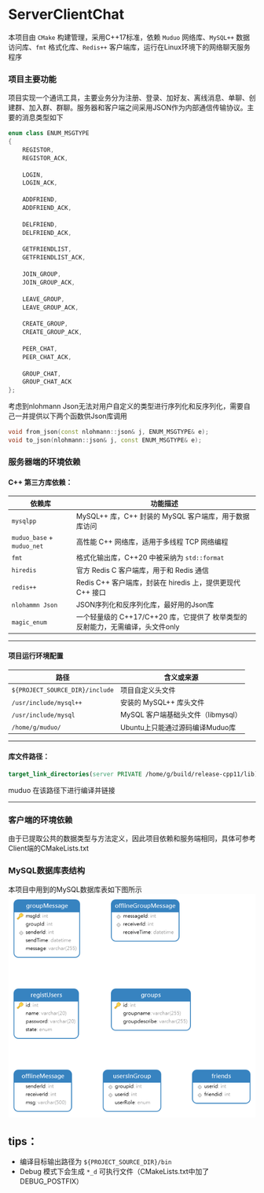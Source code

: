# ServerClientChat
本项目由 `CMake` 构建管理，采用C++17标准，依赖 `Muduo` 网络库、`MySQL++` 数据访问库、`fmt` 格式化库、`Redis++` 客户端库，运行在Linux环境下的网络聊天服务程序
### 项目主要功能
项目实现一个通讯工具，主要业务分为注册、登录、加好友、离线消息、单聊、创建群、加入群、群聊。服务器和客户端之间采用JSON作为内部通信传输协议。主要的消息类型如下
```cpp
enum class ENUM_MSGTYPE
{
	REGISTOR,
	REGISTOR_ACK,

	LOGIN,
	LOGIN_ACK,

	ADDFRIEND,
	ADDFRIEND_ACK,

	DELFRIEND,
	DELFRIEND_ACK,

	GETFRIENDLIST,
	GETFRIENDLIST_ACK,

	JOIN_GROUP,
	JOIN_GROUP_ACK,

	LEAVE_GROUP,
	LEAVE_GROUP_ACK,

	CREATE_GROUP,
	CREATE_GROUP_ACK,

	PEER_CHAT,
	PEER_CHAT_ACK,

	GROUP_CHAT,
	GROUP_CHAT_ACK
};
```
考虑到nlohmann Json无法对用户自定义的类型进行序列化和反序列化，需要自己一并提供以下两个函数供Json库调用
```cpp
void from_json(const nlohmann::json& j, ENUM_MSGTYPE& e);
void to_json(nlohmann::json& j, const ENUM_MSGTYPE& e);
```
### 服务器端的环境依赖

#### **C++ 第三方库依赖：**

| 依赖库                        | 功能描述                                          |
| -------------------------- | --------------------------------------------- |
| `mysqlpp`                  | MySQL++ 库，C++ 封装的 MySQL 客户端库，用于数据库访问          |
| `muduo_base` + `muduo_net` | 高性能 C++ 网络库，适用于多线程 TCP 网络编程                   |
| `fmt`                      | 格式化输出库，C++20 中被采纳为 `std::format` |
| `hiredis`                  | 官方 Redis C 客户端库，用于和 Redis 通信                  |
| `redis++`                  | Redis C++ 客户端库，封装在 hiredis 上，提供更现代 C++ 接口     |
|`nlohammn Json`|JSON序列化和反序列化库，最好用的Json库|
|`magic_enum`|一个轻量级的 C++17/C++20 库，它提供了 枚举类型的反射能力，无需编译，头文件only|

---

#### **项目运行环境配置**

| 路径                              | 含义或来源                         |
| ------------------------------- | ----------------------------- |
| `${PROJECT_SOURCE_DIR}/include` | 项目自定义头文件                      |
| `/usr/include/mysql++`          | 安装的 MySQL++ 库头文件            |
| `/usr/include/mysql`            | MySQL 客户端基础头文件（libmysql）      |
| `/home/g/muduo/`                | Ubuntu上只能通过源码编译Muduo库 |

---

####  **库文件路径：**

```cmake
target_link_directories(server PRIVATE /home/g/build/release-cpp11/lib)
```

muduo 在该路径下进行编译并链接

---


### 客户端的环境依赖
由于已提取公共的数据类型与方法定义，因此项目依赖和服务端相同，具体可参考Client端的CMakeLists.txt

### MySQL数据库表结构
本项目中用到的MySQL数据库表如下图所示
![mysql数据库表结构](mysqlTables.png)


## **tips：**

* 编译目标输出路径为 `${PROJECT_SOURCE_DIR}/bin`
* Debug 模式下会生成 `*_d` 可执行文件（CMakeLists.txt中加了 DEBUG\_POSTFIX）